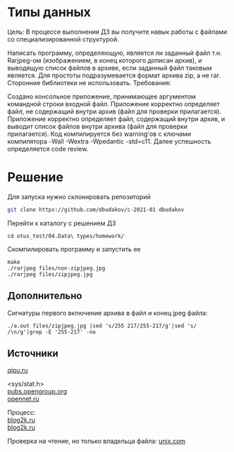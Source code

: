 # Типы данных

Цель:
В процессе выполнения ДЗ вы получите навык работы с файлами со специализированной структурой.

Написать программу, определяющую, является ли заданный файл т.н. Rarjpeg-ом (изображением, в конец которого дописан архив), и выводящую список файлов в архиве, если заданный файл таковым является.
Для простоты подразумевается формат архива zip, а не rar. Сторонние библиотеки не использовать.
Требования:

Создано консольное приложение, принимающее аргументом командной строки входной файл.
Приложение корректно определяет файл, не содержащий внутри архив (файл для проверки прилагается).
Приложение корректно определяет файл, содержащий внутри архив, и выводит список файлов внутри архива (файл для проверки прилагается).
Код компилируется без warning'ов с ключами компилятора -Wall -Wextra -Wpedantic -std=c11.
Далее успешность определяется code review.

# Решение
Для запуска нужно склонировать репозиторий 
```bash
git clone https://github.com/dbudakov/c-2021-01 dbudakov
```
Перейти к каталогу с решением ДЗ
```
cd otus_test/04.Data\ types/homework/
```
Скомпилировать программу и запустить ее
```
make
./rarjpeg files/non-zipjpeg.jpg
./rarjpeg files/zipjpeg.jpg
```


## Дополнительно
Сигнатуры первого включение архива в файл и конец jpeg файла:
```
./a.out files/zipjpeg.jpg |sed 's/255 217/255-217/g'|sed 's/ /\n/g'|grep -E '255-217' -no
```

## Источники
[qipu.ru](https://qipu.ru/tele2/sozdanie-polzovatelskogo-izvestnogo-tipa-faila-dlya-r-studio-signaturnye.html)  

<sys/stat.h>  
[pubs.opengroup.org](https://pubs.opengroup.org/onlinepubs/009604499/basedefs/sys/stat.h.html)  
[opennet.ru](https://www.opennet.ru/cgi-bin/opennet/man.cgi?topic=stat&category=2)

Процесс:  
[blog2k.ru](https://blog2k.ru/archives/3391#EOCD)  
[blog2k.ru](https://blog2k.ru/archives/3392)  

Проверка на чтение, но только владельца файла: [unix.com](https://www.unix.com/programming/24978-s_irusr.html)  


